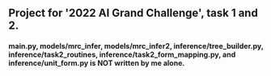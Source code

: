## Project for '2022 AI Grand Challenge', task 1 and 2.

#### main.py, models/mrc_infer, models/mrc_infer2, inference/tree_builder.py, inference/task2_routines, inference/task2_form_mapping.py, and inference/unit_form.py is NOT written by me alone.
